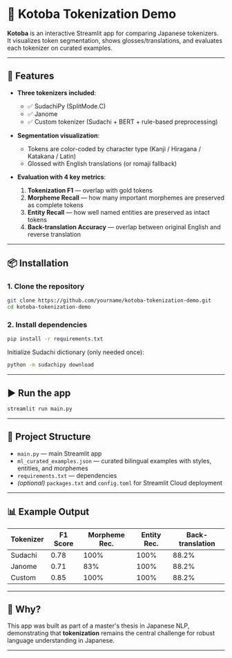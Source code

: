 # 🗾 Kotoba Tokenization Demo

**Kotoba** is an interactive Streamlit app for comparing Japanese tokenizers.  
It visualizes token segmentation, shows glosses/translations, and evaluates each tokenizer on curated examples.

---

## 🚀 Features

- **Three tokenizers included**:
  - ✅ SudachiPy (SplitMode.C)
  - ✅ Janome
  - ✅ Custom tokenizer (Sudachi + BERT + rule-based preprocessing)

- **Segmentation visualization**:
  - Tokens are color-coded by character type (Kanji / Hiragana / Katakana / Latin)
  - Glossed with English translations (or romaji fallback)

- **Evaluation with 4 key metrics**:
  1. **Tokenization F1** — overlap with gold tokens
  2. **Morpheme Recall** — how many important morphemes are preserved as complete tokens
  3. **Entity Recall** — how well named entities are preserved as intact tokens
  4. **Back-translation Accuracy** — overlap between original English and reverse translation

---

## 📦 Installation

### 1. Clone the repository

```bash
git clone https://github.com/yourname/kotoba-tokenization-demo.git
cd kotoba-tokenization-demo
````

### 2. Install dependencies

```bash
pip install -r requirements.txt
```

Initialize Sudachi dictionary (only needed once):

```bash
python -m sudachipy download
```

---

## ▶️ Run the app

```bash
streamlit run main.py
```

---

## 📁 Project Structure

* `main.py` — main Streamlit app
* `ml_curated_examples.json` — curated bilingual examples with styles, entities, and morphemes
* `requirements.txt` — dependencies
* *(optional)* `packages.txt` and `config.toml` for Streamlit Cloud deployment

---

## 📊 Example Output

| Tokenizer | F1 Score | Morpheme Rec. | Entity Rec. | Back-translation |
| --------- | -------- | ------------- | ----------- | ---------------- |
| Sudachi   | 0.78     | 100%          | 100%        | 88.2%            |
| Janome    | 0.71     | 83%           | 100%        | 88.2%            |
| Custom    | 0.85     | 100%          | 100%        | 88.2%            |

---

## 📌 Why?

This app was built as part of a master's thesis in Japanese NLP,
demonstrating that **tokenization** remains the central challenge
for robust language understanding in Japanese.

---
